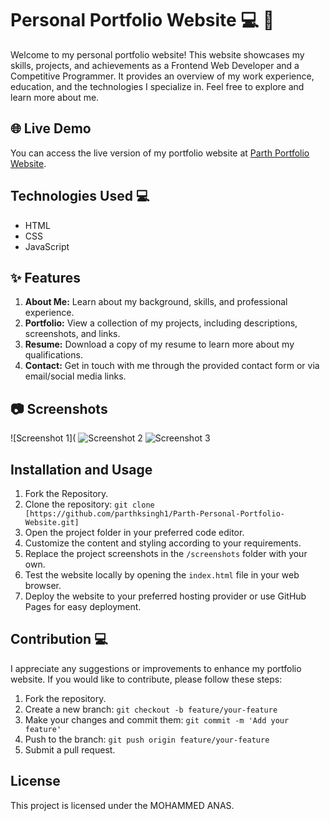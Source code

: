# Personal Portfolio Website  💻 🎉

Welcome to my personal portfolio website! This website showcases my skills, projects, and achievements as a Frontend Web Developer and a Competitive Programmer. It provides an overview of my work experience, education, and the technologies I specialize in. Feel free to explore and learn more about me.

##  🌐 Live Demo

You can access the live version of my portfolio website at [Parth Portfolio Website](parth-personal-website.netlify.app/).

## Technologies Used  💻

- HTML
- CSS
- JavaScript

## ✨ Features

1. **About Me:** Learn about my background, skills, and professional experience.
2. **Portfolio:** View a collection of my projects, including descriptions, screenshots, and links.
3. **Resume:** Download a copy of my resume to learn more about my qualifications.
4. **Contact:** Get in touch with me through the provided contact form or via email/social media links.

## 📷 Screenshots

![Screenshot 1](
![Screenshot 2](/screenshots/screenshot2.png)
![Screenshot 3](/screenshots/screenshot3.png)

## Installation and Usage

1. Fork the Repository.
2. Clone the repository: `git clone [https://github.com/parthksingh1/Parth-Personal-Portfolio-Website.git]`
3. Open the project folder in your preferred code editor.
4. Customize the content and styling according to your requirements.
5. Replace the project screenshots in the `/screenshots` folder with your own.
6. Test the website locally by opening the `index.html` file in your web browser.
7. Deploy the website to your preferred hosting provider or use GitHub Pages for easy deployment.

## Contribution  💻

I appreciate any suggestions or improvements to enhance my portfolio website. If you would like to contribute, please follow these steps:

1. Fork the repository.
2. Create a new branch: `git checkout -b feature/your-feature`
3. Make your changes and commit them: `git commit -m 'Add your feature'`
4. Push to the branch: `git push origin feature/your-feature`
5. Submit a pull request.

## License

This project is licensed under the MOHAMMED ANAS.
